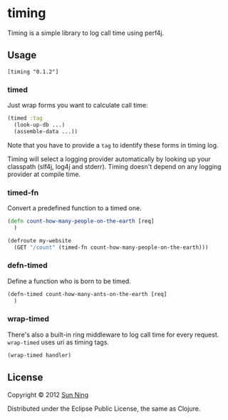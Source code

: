 # timing

Timing is a simple library to log call time using perf4j.

## Usage

```
[timing "0.1.2"]
```

### timed

Just wrap forms you want to calculate call time:

```clojure
(timed :tag
  (look-up-db ...)
  (assemble-data ...))
```

Note that you have to provide a `tag` to identify these forms in
timing log.

Timing will select a logging provider automatically by looking up your
classpath (slf4j, log4j and stderr). Timing doesn't depend on any
logging provider at compile time.

### timed-fn

Convert a predefined function to a timed one.

```clojure
(defn count-how-many-people-on-the-earth [req]
  )

(defroute my-website
  (GET "/count" (timed-fn count-how-many-people-on-the-earth)))
```

### defn-timed

Define a function who is born to be timed.

```clojure
(defn-timed count-how-many-ants-on-the-earth [req]
  )
```

### wrap-timed

There's also a built-in ring middleware to log call time for every
request. `wrap-timed` uses uri as timing tags.

```clojure
(wrap-timed handler)
```

## License

Copyright © 2012 [Sun Ning](http://github.com/sunng87)

Distributed under the Eclipse Public License, the same as Clojure.
